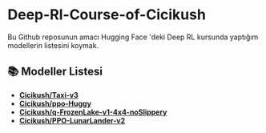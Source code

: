 # Deep-Rl-Course-of-Cicikush
Bu Github reposunun amacı Hugging Face 'deki Deep RL kursunda yaptığım modellerin listesini koymak.

## 📚 Modeller Listesi

- **[Cicikush/Taxi-v3](https://huggingface.co/Cicikush/Taxi-v3)**
- **[Cicikush/ppo-Huggy](https://huggingface.co/Cicikush/ppo-Huggy)**
- **[Cicikush/q-FrozenLake-v1-4x4-noSlippery](https://huggingface.co/Cicikush/q-FrozenLake-v1-4x4-noSlippery)**
- **[Cicikush/PPO-LunarLander-v2](https://huggingface.co/Cicikush/PPO-LunarLander-v2)**
